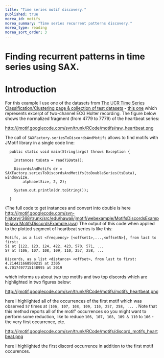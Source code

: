 ```yaml
---
title: "Time series motif discovery."
published: true
morea_id: motifs
morea_summary: "Time series recurrent patterns discovery."
morea_type: reading
morea_sort_order: 3
---
```


# Finding recurrent patterns in time series using SAX.

# Introduction

For this example I use one of the datasets from [The UCR Time Series Classification/Clustering page & collection of test datasets](http://www.cs.ucr.edu/~eamonn/time_series_data/) - [this one](http://www.cs.ucr.edu/~eamonn/discords/qtdbsele0606.txt) which represents excerpt of two-channel ECG Holter recording. The figure below shows the normalized fragment (from 4779 to 7779) of the heartbeat series:

http://jmotif.googlecode.com/svn/trunk/RCode/motifs/raw_heartbeat.png

The call of `SAXFactory.seriesToDiscordsAndMotifs` allows to find motifs with JMotif library in a single code line:
```
  public static void main(String[args) throws Exception {

    Instances tsData = readTSData();

    DiscordsAndMotifs dr = SAXFactory.seriesToDiscordsAndMotifs(toDoubleSeries(tsData), windowSize,
        alphabetSize, 2, 2);

    System.out.println(dr.toString());

  }
```

(The full code to get instances and convert into double is here [http://jmotif.googlecode.com/svn-history/r368/trunk/src/edu/hawaii/jmotif/webexample/MotifsDiscordsExample.java MotifsDiscordsExample.java](]))
The output of this code when applied to the plotted segment of heartbeat series is like this: 
```
Motifs, as a list <frequency> [<offset1>,...,<offsetN>], from last to first:
51 at [122, 123, 124, 422, 423, 570, 571, ...
57 at [106, 107, 108, 109, 110, 257, 258, ... 

Discords, as a list <distance> <offset>, from last to first:
4.214421668509215 at 2305
6.7017497715148995 at 2019
```

which informs us about two top motifs and two top discords which are highlighted in two figures below:

http://jmotif.googlecode.com/svn/trunk/RCode/motifs/motifs_heartbeat.png

here I highlighted all of the occurrences of the first motif which was observed `57` times at `[106, 107, 108, 109, 110, 257, 258, ... `. Note that this method reports all of the motif' occurrences so you might want to perform some reduction, like to reduce `106, 107, 108, 109 & 110` to `106` - the very first occurrence, etc.

http://jmotif.googlecode.com/svn/trunk/RCode/motifs/discord_motifs_heartbeat.png

here I highlighted the first discord occurrence in addition to the first motif occurences.